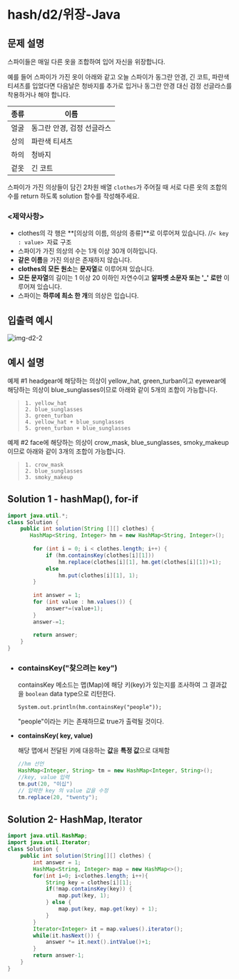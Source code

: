 # hash/d2/위장-Java

## 문제 설명

스파이들은 매일 다른 옷을 조합하여 입어 자신을 위장합니다.

예를 들어 스파이가 가진 옷이 아래와 같고 오늘 스파이가 동그란 안경, 긴 코트, 파란색 티셔츠를 입었다면 다음날은 청바지를 추가로 입거나 동그란 안경 대신 검정 선글라스를 착용하거나 해야 합니다.



| 종류 | 이름                       |
| ---- | -------------------------- |
| 얼굴 | 동그란 안경, 검정 선글라스 |
| 상의 | 파란색 티셔츠              |
| 하의 | 청바지                     |
| 겉옷 | 긴 코트                    |



스파이가 가진 의상들이 담긴 2차원 배열 `clothes`가 주어질 때 서로 다른 옷의 조합의 수를 return 하도록 solution 함수를 작성해주세요.



### <제약사항>

- clothes의 각 행은 **[의상의 이름, 의상의 종류]**로 이루어져 있습니다. //`< key : value> `자료 구조
- 스파이가 가진 의상의 수는 1개 이상 30개 이하입니다.
- **같은 이름**을 가진 의상은 존재하지 않습니다.
- **clothes의 모든 원소**는 **문자열**로 이루어져 있습니다.
- **모든 문자열**의 길이는 1 이상 20 이하인 자연수이고 **알파벳 소문자 또는 '_' 로만** 이루어져 있습니다.
- 스파이는 **하루에 최소 한 개**의 의상은 입습니다.

## 입출력 예시

![img-d2-2](C:\Users\HPE\Desktop\git\Algorithm\programmers\image\img-d2-2)



## 예시 설명

예제 #1
headgear에 해당하는 의상이 yellow_hat, green_turban이고 eyewear에 해당하는 의상이 blue_sunglasses이므로 아래와 같이 5개의 조합이 가능합니다.



> ```
> 1. yellow_hat
> 2. blue_sunglasses
> 3. green_turban
> 4. yellow_hat + blue_sunglasses
> 5. green_turban + blue_sunglasses
> ```



예제 #2
face에 해당하는 의상이 crow_mask, blue_sunglasses, smoky_makeup이므로 아래와 같이 3개의 조합이 가능합니다.



> ```
> 1. crow_mask
> 2. blue_sunglasses
> 3. smoky_makeup
> ```



## Solution 1 - hashMap(), for-if

```java
import java.util.*;
class Solution {
    public int solution(String [][] clothes) {
       HashMap<String, Integer> hm = new HashMap<String, Integer>();
 
        for (int i = 0; i < clothes.length; i++) {
            if (hm.containsKey(clothes[i][1]))
                hm.replace(clothes[i][1], hm.get(clothes[i][1])+1);
            else
                hm.put(clothes[i][1], 1);
        }
 
        int answer = 1;
        for (int value : hm.values()) {
            answer*=(value+1);
        }
        answer-=1;
 
        return answer;
    }
}
```

- ### containsKey("찾으려는 key")

  containsKey 메소드는 맵(Map)에 해당 키(key)가 있는지를 조사하여 그 결과값을 `boolean` data type으로  리턴한다.

  ```
  System.out.println(hm.containsKey("people"));
  ```

  "people"이라는 키는 존재하므로 true가 출력될 것이다. 

  

- **containsKey( key, value)**

  해당 맵에서 전달된 키에 대응하는 **값**을 **특정 값**으로 대체함

  ```java
  //hm 선언
  HashMap<Integer, String> tm = new HashMap<Integer, String>();
  //key, value 입력
  tm.put(20, "이십")
  // 입력한 key 의 value 값을 수정
  tm.replace(20, "twenty");
  ```

  







## Solution 2- HashMap, Iterator

```java
import java.util.HashMap;
import java.util.Iterator;
class Solution {
    public int solution(String[][] clothes) {
        int answer = 1;
        HashMap<String, Integer> map = new HashMap<>();
        for(int i=0; i<clothes.length; i++){
            String key = clothes[i][1];
            if(!map.containsKey(key)) {
                map.put(key, 1);
            } else {
                map.put(key, map.get(key) + 1);
            }
        }
        Iterator<Integer> it = map.values().iterator();
        while(it.hasNext()) {
            answer *= it.next().intValue()+1;
        }
        return answer-1;
    }
}
```



  

